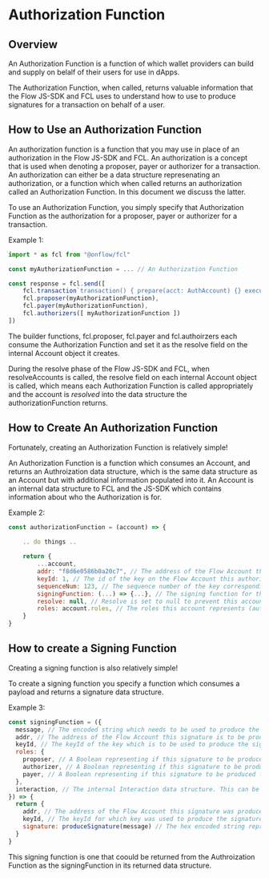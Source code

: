 # Authorization Function

## Overview

An Authorization Function is a function of which wallet providers can build and supply on belalf of their users for use in dApps.

The Authorization Function, when called, returns valuable information that the Flow JS-SDK and FCL uses to understand how to use to produce signatures for a transaction on behalf of a user.

## How to Use an Authorization Function

An authorization function is a function that you may use in place of an authorization in the Flow JS-SDK and FCL. An authorization is a concept that is used when denoting a proposer, payer or authorizer for a transaction. An authorization can either be a data structure represenating an authorization, or a function which when called returns an authorization called an Authorization Function. In this document we discuss the latter.

To use an Authorization Function, you simply specify that Authorization Function as the authorization for a proposer, payer or authorizer for a transaction.

Example 1:
```javascript
import * as fcl from "@onflow/fcl"

const myAuthorizationFunction = ... // An Authorization Function

const response = fcl.send([
    fcl.transaction`transaction() { prepare(acct: AuthAccount) {} execute { log("Hello, Flow!") } }`,
    fcl.proposer(myAuthorizationFunction),
    fcl.payer(myAuthorizationFunction),
    fcl.authorizers([ myAuthorizationFunction ])
])
```

The builder functions, fcl.proposer, fcl.payer and fcl.authoirzers each consume the Authorization Function and set it as the resolve field on the internal Account object it creates.

During the resolve phase of the Flow JS-SDK and FCL, when resolveAccounts is called, the resolve field on each internal Account object is called, which means each Authorization Function is called appropriately and the account is _resolved_ into the data structure the authorizationFunction returns.

## How to Create An Authorization Function

Fortunately, creating an Authorization Function is relatively simple!

An Authorization Function is a function which consumes an Account, and returns an Authroization data structure, which is the same data structure as an Account but with additional information populated into it. An Account is an internal data structure to FCL and the JS-SDK which contains information about who the Authorization is for.

Example 2:
```javascript
const authorizationFunction = (account) => {
    
    .. do things ..

    return {
        ...account,
        addr: "f8d6e0586b0a20c7", // The address of the Flow Account this authorizationFunction is for.
        keyId: 1, // The id of the key on the Flow Account this authorizationFunction intends to use.
        sequenceNum: 123, // The sequence number of the key corresponding to the keyId on the Flow Account this authorizationFunction intends to use.
        signingFunction: (...) => {...}, // The signing function for this authorization function (more on this later)
        resolve: null, // Resolve is set to null to prevent this account from being resolved further.
        roles: account.roles, // The roles this account represents (authorizer, proposer, payer or any combination of the three)
    }
}
```

## How to create a Signing Function

Creating a signing function is also relatively simple!

To create a signing function you specify a function which consumes a payload and returns a signature data structure.

Example 3:
```javascript
const signingFunction = ({
  message, // The encoded string which needs to be used to produce the signature.
  addr, // The address of the Flow Account this signature is to be produced for.
  keyId, // The keyId of the key which is to be used to produce the signature.
  roles: {
    proposer, // A Boolean representing if this signature to be produced for a proposer.
    authorizer, // A Boolean representing if this signature to be produced for a authorizer.
    payer, // A Boolean representing if this signature to be produced for a payer.
  }, 
  interaction, // The internal Interaction data structure. This can be used to recreate the message for security purposes.
}) => {
  return {
    addr, // The address of the Flow Account this signature was produced for.
    keyId, // The keyId for which key was used to produce the signature.
    signature: produceSignature(message) // The hex encoded string representing the signature of the message.
  }
}
```

This signing function is one that coould be returned from the Authroization Function as the signingFunction in its returned data structure.
